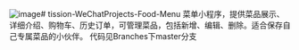 ![image](https://github.com/user-attachments/assets/0fbb2fed-8438-4713-a4b1-5fb6f70242d8)# tission-WeChatProjects-Food-Menu
菜单小程序，提供菜品展示、详细介绍、购物车、历史订单，可管理菜品，包括新增、编辑、删除。适合保存自己专属菜品的小伙伴。
代码见Branches下master分支

